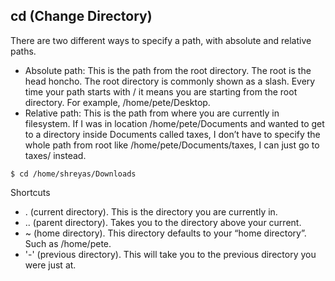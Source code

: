 ##  cd (Change Directory)
There are two different ways to specify a path, with absolute and relative paths. 
* Absolute path: This is the path from the root directory. The root is the head honcho. The root directory is commonly shown as a slash. Every time your path starts with / it means you are starting from the root directory. For example, /home/pete/Desktop.
* Relative path: This is the path from where you are currently in filesystem. If I was in location /home/pete/Documents and wanted to get to a directory inside Documents called taxes, I don’t have to specify the whole path from root like /home/pete/Documents/taxes, I can just go to taxes/ instead.
```shell
$ cd /home/shreyas/Downloads
```
Shortcuts
* . (current directory). This is the directory you are currently in.
* .. (parent directory). Takes you to the directory above your current.
* ~ (home directory). This directory defaults to your “home directory”. Such as /home/pete.
* '-' (previous directory). This will take you to the previous directory you were just at.

